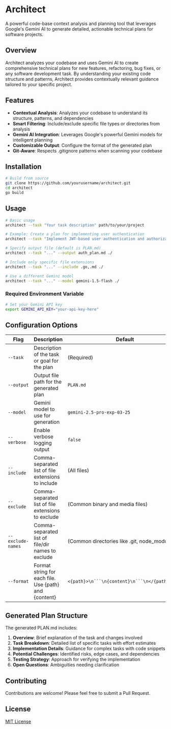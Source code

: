 # Architect

A powerful code-base context analysis and planning tool that leverages Google's Gemini AI to generate detailed, actionable technical plans for software projects.

## Overview

Architect analyzes your codebase and uses Gemini AI to create comprehensive technical plans for new features, refactoring, bug fixes, or any software development task. By understanding your existing code structure and patterns, Architect provides contextually relevant guidance tailored to your specific project.

## Features

- **Contextual Analysis**: Analyzes your codebase to understand its structure, patterns, and dependencies
- **Smart Filtering**: Include/exclude specific file types or directories from analysis
- **Gemini AI Integration**: Leverages Google's powerful Gemini models for intelligent planning
- **Customizable Output**: Configure the format of the generated plan
- **Git-Aware**: Respects .gitignore patterns when scanning your codebase

## Installation

```bash
# Build from source
git clone https://github.com/yourusername/architect.git
cd architect
go build
```

## Usage

```bash
# Basic usage
architect --task "Your task description" path/to/your/project

# Example: Create a plan for implementing user authentication
architect --task "Implement JWT-based user authentication and authorization" ./

# Specify output file (default is PLAN.md)
architect --task "..." --output auth_plan.md ./

# Include only specific file extensions
architect --task "..." --include .go,.md ./

# Use a different Gemini model
architect --task "..." --model gemini-1.5-flash ./
```

### Required Environment Variable

```bash
# Set your Gemini API key
export GEMINI_API_KEY="your-api-key-here"
```

## Configuration Options

| Flag | Description | Default |
|------|-------------|---------|
| `--task` | Description of the task or goal for the plan | (Required) |
| `--output` | Output file path for the generated plan | `PLAN.md` |
| `--model` | Gemini model to use for generation | `gemini-2.5-pro-exp-03-25` |
| `--verbose` | Enable verbose logging output | `false` |
| `--include` | Comma-separated list of file extensions to include | (All files) |
| `--exclude` | Comma-separated list of file extensions to exclude | (Common binary and media files) |
| `--exclude-names` | Comma-separated list of file/dir names to exclude | (Common directories like .git, node_modules) |
| `--format` | Format string for each file. Use {path} and {content} | `<{path}>\n```\n{content}\n```\n</{path}>\n\n` |

## Generated Plan Structure

The generated PLAN.md includes:

1. **Overview**: Brief explanation of the task and changes involved
2. **Task Breakdown**: Detailed list of specific tasks with effort estimates
3. **Implementation Details**: Guidance for complex tasks with code snippets
4. **Potential Challenges**: Identified risks, edge cases, and dependencies
5. **Testing Strategy**: Approach for verifying the implementation
6. **Open Questions**: Ambiguities needing clarification

## Contributing

Contributions are welcome! Please feel free to submit a Pull Request.

## License

[MIT License](LICENSE)